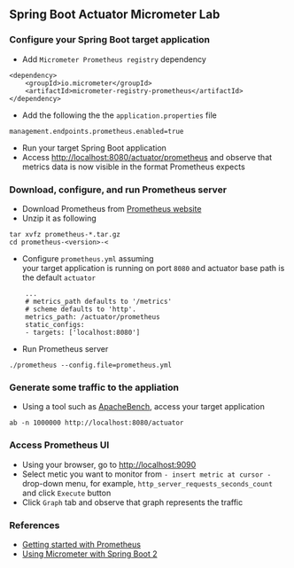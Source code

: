 
## Spring Boot Actuator Micrometer Lab

### Configure your Spring Boot target application

-   Add `Micrometer Prometheus registry` dependency 

```
<dependency>
	<groupId>io.micrometer</groupId>
	<artifactId>micrometer-registry-prometheus</artifactId>
</dependency>
```

-   Add the following the the `application.properties` file

```
management.endpoints.prometheus.enabled=true
```

-   Run your target Spring Boot application
-   Access [http://localhost:8080/actuator/prometheus](http://localhost:8080/actuator/prometheus) and observe
    that metrics data is now visible in the format
    Prometheus expects
    

### Download, configure, and run Prometheus server 

-   Download Prometheus from [Prometheus website](https://prometheus.io/download/) 
-   Unzip it as following

```
tar xvfz prometheus-*.tar.gz
cd prometheus-<version>-<
```

-   Configure `prometheus.yml` assuming  
    your target application is running on port `8080` and
    actuator base path is the default `actuator`

```
    ...
    # metrics_path defaults to '/metrics'
    # scheme defaults to 'http'.
    metrics_path: /actuator/prometheus
    static_configs:
    - targets: ['localhost:8080']
```

-   Run Prometheus server

```
./prometheus --config.file=prometheus.yml
```

### Generate some traffic to the appliation

-   Using a tool such as [ApacheBench](https://httpd.apache.org/docs/2.4/programs/ab.html), access your target application

```
ab -n 1000000 http://localhost:8080/actuator
```

### Access Prometheus UI

-   Using your browser, go to [http://localhost:9090](http://localhost:9090)
-   Select metic you want to monitor from 
    `- insert metric at cursor -` drop-down menu, 
    for example, `http_server_requests_seconds_count` 
    and click `Execute` button
-   Click `Graph` tab and observe that graph represents 
    the traffic

### References

-   [Getting started with Prometheus](https://prometheus.io/docs/prometheus/latest/getting_started/)
-   [Using Micrometer with Spring Boot 2](https://dzone.com/articles/using-micrometer-with-spring-boot-2) 
